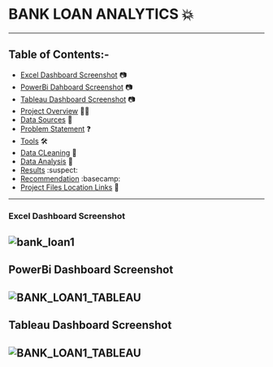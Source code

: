 # BANK LOAN ANALYTICS 💥
---
## Table of Contents:-
 - [Excel Dashboard Screenshot](#excel-dashboard-screenshot) 📷
 - [PowerBi Dahboard Screenshot](#powerbi-dashboard-screenshot) 📷
 - [Tableau Dashboard Screenshot](#tableau-dashboard-screenshot) 📷
 - [Project Overview](#project-overview) 🧑‍💻
 - [Data Sources](#data-sources) 📁
 - [Problem Statement](#problem-statement) ❓
 - [Tools](#Tools) 🛠️
 - [Data CLeaning](#data-cleaning) 🔨 
 - [Data Analysis](#data-analysis)  🧮
 - [Results](#results)  :suspect:
 - [Recommendation](#recommendation)  :basecamp:
 - [Project Files Location Links](#project-files-location-links)  📂
---
### Excel Dashboard Screenshot 
![bank_loan1](https://github.com/shabbar88/BANK--LOAN/assets/68353026/0204f917-0bea-4d2c-a8ae-f5968b480e3a)
---


## PowerBi Dashboard Screenshot
![BANK_LOAN1_TABLEAU](https://github.com/shabbar88/BANK--LOAN/assets/68353026/fa4f284e-ee99-455c-95b2-07a3683bd166)
---


## Tableau Dashboard Screenshot
![BANK_LOAN1_TABLEAU](https://github.com/shabbar88/BANK--LOAN/assets/68353026/3af8bc37-38ce-4531-bbda-f9475a2c5a79)
---



